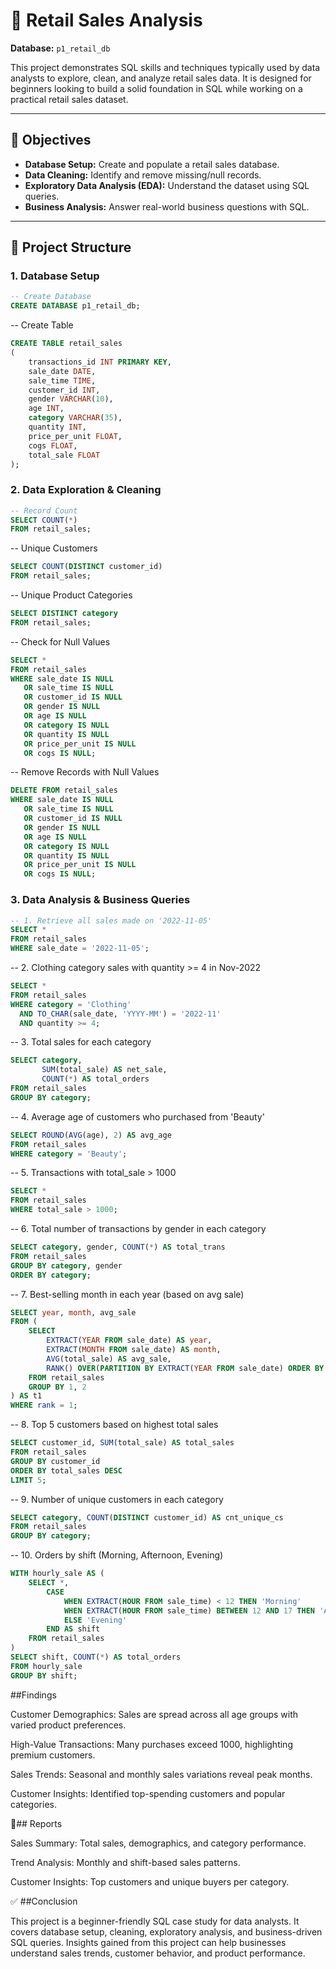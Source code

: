 # 🛒 Retail Sales Analysis  

 
**Database:** `p1_retail_db`  

This project demonstrates SQL skills and techniques typically used by data analysts to explore, clean, and analyze retail sales data. It is designed for beginners looking to build a solid foundation in SQL while working on a practical retail sales dataset.  

---

## 📌 Objectives  
- **Database Setup:** Create and populate a retail sales database.  
- **Data Cleaning:** Identify and remove missing/null records.  
- **Exploratory Data Analysis (EDA):** Understand the dataset using SQL queries.  
- **Business Analysis:** Answer real-world business questions with SQL.  

---

## 📂 Project Structure  

### 1. Database Setup  

```sql
-- Create Database
CREATE DATABASE p1_retail_db;
```

-- Create Table
```sql
CREATE TABLE retail_sales
(
    transactions_id INT PRIMARY KEY,
    sale_date DATE,	
    sale_time TIME,
    customer_id INT,	
    gender VARCHAR(10),
    age INT,
    category VARCHAR(35),
    quantity INT,
    price_per_unit FLOAT,	
    cogs FLOAT,
    total_sale FLOAT
);
```
### 2. Data Exploration & Cleaning  

```sql
-- Record Count
SELECT COUNT(*) 
FROM retail_sales;
```

-- Unique Customers
```sql
SELECT COUNT(DISTINCT customer_id) 
FROM retail_sales;
```

-- Unique Product Categories
```sql
SELECT DISTINCT category 
FROM retail_sales;
```

-- Check for Null Values
```sql
SELECT * 
FROM retail_sales
WHERE sale_date IS NULL 
   OR sale_time IS NULL 
   OR customer_id IS NULL 
   OR gender IS NULL 
   OR age IS NULL 
   OR category IS NULL 
   OR quantity IS NULL 
   OR price_per_unit IS NULL 
   OR cogs IS NULL;
```

-- Remove Records with Null Values
```sql
DELETE FROM retail_sales
WHERE sale_date IS NULL 
   OR sale_time IS NULL 
   OR customer_id IS NULL 
   OR gender IS NULL 
   OR age IS NULL 
   OR category IS NULL 
   OR quantity IS NULL 
   OR price_per_unit IS NULL 
   OR cogs IS NULL;
```
### 3. Data Analysis & Business Queries  

```sql
-- 1. Retrieve all sales made on '2022-11-05'
SELECT *
FROM retail_sales
WHERE sale_date = '2022-11-05';
```


-- 2. Clothing category sales with quantity >= 4 in Nov-2022
```sql
SELECT *
FROM retail_sales
WHERE category = 'Clothing'
  AND TO_CHAR(sale_date, 'YYYY-MM') = '2022-11'
  AND quantity >= 4;
```


-- 3. Total sales for each category
```sql
SELECT category, 
       SUM(total_sale) AS net_sale, 
       COUNT(*) AS total_orders
FROM retail_sales
GROUP BY category;
```


-- 4. Average age of customers who purchased from 'Beauty'
```sql
SELECT ROUND(AVG(age), 2) AS avg_age
FROM retail_sales
WHERE category = 'Beauty';
```


-- 5. Transactions with total_sale > 1000
```sql
SELECT *
FROM retail_sales
WHERE total_sale > 1000;
```


-- 6. Total number of transactions by gender in each category
```sql
SELECT category, gender, COUNT(*) AS total_trans
FROM retail_sales
GROUP BY category, gender
ORDER BY category;
```


-- 7. Best-selling month in each year (based on avg sale)
```sql
SELECT year, month, avg_sale
FROM (
    SELECT 
        EXTRACT(YEAR FROM sale_date) AS year,
        EXTRACT(MONTH FROM sale_date) AS month,
        AVG(total_sale) AS avg_sale,
        RANK() OVER(PARTITION BY EXTRACT(YEAR FROM sale_date) ORDER BY AVG(total_sale) DESC) AS rank
    FROM retail_sales
    GROUP BY 1, 2
) AS t1
WHERE rank = 1;
```


-- 8. Top 5 customers based on highest total sales
```sql
SELECT customer_id, SUM(total_sale) AS total_sales
FROM retail_sales
GROUP BY customer_id
ORDER BY total_sales DESC
LIMIT 5;
```


-- 9. Number of unique customers in each category
```sql
SELECT category, COUNT(DISTINCT customer_id) AS cnt_unique_cs
FROM retail_sales
GROUP BY category;
```


-- 10. Orders by shift (Morning, Afternoon, Evening)
```sql
WITH hourly_sale AS (
    SELECT *,
        CASE
            WHEN EXTRACT(HOUR FROM sale_time) < 12 THEN 'Morning'
            WHEN EXTRACT(HOUR FROM sale_time) BETWEEN 12 AND 17 THEN 'Afternoon'
            ELSE 'Evening'
        END AS shift
    FROM retail_sales
)
SELECT shift, COUNT(*) AS total_orders
FROM hourly_sale
GROUP BY shift;
```

##Findings

Customer Demographics: Sales are spread across all age groups with varied product preferences.

High-Value Transactions: Many purchases exceed 1000, highlighting premium customers.

Sales Trends: Seasonal and monthly sales variations reveal peak months.

Customer Insights: Identified top-spending customers and popular categories.

📑## Reports

Sales Summary: Total sales, demographics, and category performance.

Trend Analysis: Monthly and shift-based sales patterns.

Customer Insights: Top customers and unique buyers per category.

✅ ##Conclusion

This project is a beginner-friendly SQL case study for data analysts.
It covers database setup, cleaning, exploratory analysis, and business-driven SQL queries.
Insights gained from this project can help businesses understand sales trends, customer behavior, and product performance.
